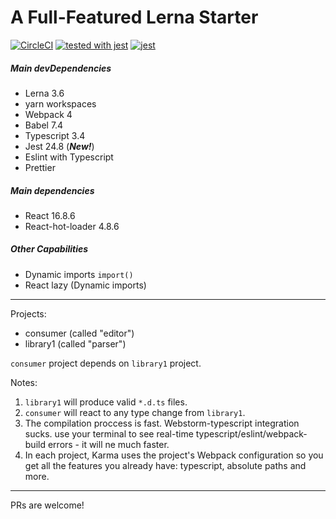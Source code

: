 # A Full-Featured Lerna Starter

[![CircleCI](https://circleci.com/gh/stavalfi/lerna-starter/tree/master.svg?style=svg)](https://circleci.com/gh/stavalfi/lerna-starter/tree/master)
[![tested with jest](https://img.shields.io/badge/tested_with-jest-99424f.svg)](https://github.com/facebook/jest) [![jest](https://jestjs.io/img/jest-badge.svg)](https://github.com/facebook/jest)

##### Main devDependencies

- Lerna 3.6
- yarn workspaces
- Webpack 4
- Babel 7.4
- Typescript 3.4
- Jest 24.8 (**_New!_**)
- Eslint with Typescript
- Prettier

##### Main dependencies

- React 16.8.6
- React-hot-loader 4.8.6

##### Other Capabilities

- Dynamic imports `import()`
- React lazy (Dynamic imports)

---

Projects:

- consumer (called "editor")
- library1 (called "parser")

`consumer` project depends on `library1` project.

Notes:

1. `library1` will produce valid `*.d.ts` files.
2. `consumer` will react to any type change from `library1`.
3. The compilation proccess is fast. Webstorm-typescript integration sucks. use your terminal to see real-time typescript/eslint/webpack-build errors - it will ne much faster.
4. In each project, Karma uses the project's Webpack configuration so you get all the features you already have: typescript, absolute paths and more.

---

PRs are welcome!
